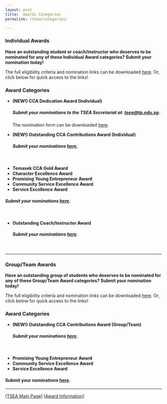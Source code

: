 ```yaml
---
layout: post
title:  Awards Categories 
permalink: /tsea/categories/

---
```


### Individual Awards

<b>Have an outstanding student or coach/instructor who deserves to be nominated for any of these Individual Award categories? Submit your nomination today!</b>

The full eligibility criteria and nomination links can be downloaded <a href="./images/TSEA2021-Individual Awards(1).pdf" download>here</a>. Or, click below for quick access to the links!

<h3>Award Categories</h3>

<p>
  <ul>
    <li><b>(NEW!) CCA Dedication Award (Individual)</b></li>
    <h5>Submit your nominations to the TSEA Secretariat at: <a href="mailto:tsea@tp.edu.sg">tsea@tp.edu.sg</a>.</h5> 
    The nomination form can be downloaded <a href="./images/TSEA2021-CCADedication(Individual)NominationForm.xlsx" download>here</a>.<br>
  </ul>
  <ul>
    <li><b>(NEW!) Outstanding CCA Contributions Award (Individual)</b></li>
    <h5>Submit your nominations <a href="https://form.gov.sg/#!/60828a0317dde80011316ad5">here</a>.</h5><br>
  </ul>
  <ul>
    <li><b>Temasek CCA Gold Award</b></li>
    <li><b>Character Excellence Award</b></li>
    <li><b>Promising Young Entrepreneur Award</b></li>
    <li><b>Community Service Excellence Award</b></li>
    <li><b>Service Excellence Award</b></li>
</ul>
</p>
<p>
<h5>Submit your nominations <a href="https://form.gov.sg/#!/60828a4e0f169a0011a684ae">here</a>.</h5><br>
  <ul>
  <li><b>Outstanding Coach/Instructor Award</b></li>
    <h5>Submit your nominations <a href="https://form.gov.sg/#!/60828a7afecb390011501f2b">here</a>.</h5><br>
  </ul>
</p>

---

### Group/Team Awards

<b>Have an outstanding group of students who deserves to be nominated for any of these Group/Team Award categories? Submit your nomination today!</b>

The full eligibility criteria and nomination links can be downloaded <a href="./images/TSEA2021-Group-TeamAwardsInfo.pdf" download>here</a>. Or, click below for quick access to the links!

<h3>Award Categories</h3>

<p>
  <ul>
    <li><b>(NEW!) Outstanding CCA Contributions Award (Group/Team)</b></li>
 <h5>Submit your nominations <a href="https://form.gov.sg/#!/6082a495fad0230011d22a55">here</a>.</h5><br>
   </ul>
</p>
<p>
  <ul>
    <li><b>Promising Young Entrepreneur Award</b></li>
    <li><b>Community Service Excellence Award</b></li>
    <li><b>Service Excellence Award</b></li>
</ul>
</p>
<h4>Submit your nominations <a href="https://form.gov.sg/#!/60828a260f169a0011a6848f">here</a>.</h4>

---

[[TSEA Main Page]](/be-involved/tsea2021/)  [[Award Information]](/tsea/information/)
